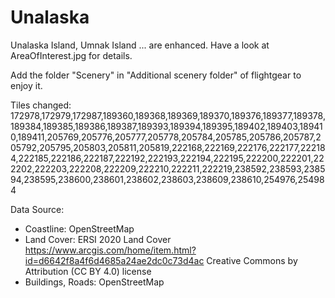 # Unalaska

Unalaska Island, Umnak Island ... are enhanced. Have a look at AreaOfInterest.jpg for details.

Add the folder "Scenery" in "Additional scenery folder" of flightgear to enjoy it.

Tiles changed:
172978,172979,172987,189360,189368,189369,189370,189376,189377,189378,189384,189385,189386,189387,189393,189394,189395,189402,189403,189410,189411,205769,205776,205777,205778,205784,205785,205786,205787,205792,205795,205803,205811,205819,222168,222169,222176,222177,222184,222185,222186,222187,222192,222193,222194,222195,222200,222201,222202,222203,222208,222209,222210,222211,222219,238592,238593,238594,238595,238600,238601,238602,238603,238609,238610,254976,254984

Data Source:
- Coastline: OpenStreetMap
- Land Cover: ERSI 2020 Land Cover https://www.arcgis.com/home/item.html?id=d6642f8a4f6d4685a24ae2dc0c73d4ac Creative Commons by Attribution (CC BY 4.0) license
- Buildings, Roads: OpenStreetMap

